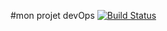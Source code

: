 #mon projet devOps
[![Build Status](https://travis-ci.org/fatimaelyousfi/devOps.svg?branch=master)](https://travis-ci.org/fatimaelyousfi/devOps)
